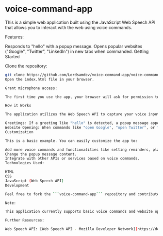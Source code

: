 # voice-command-app
This is a simple web application built using the JavaScript Web Speech API that allows you to interact with the web using voice commands.

Features:

Responds to "hello" with a popup message.
Opens popular websites ("Google", "Twitter", "LinkedIn") in new tabs when commanded.
Getting Started

Clone the repository:

```bash
git clone https://github.com/Lordsamdev/voice-command-app/voice-command-app.git
Open the index.html file in your browser.

Grant microphone access:

The first time you use the app, your browser will ask for permission to use your microphone. Click "Allow" to enable voice commands.

How it Works

The application utilizes the Web Speech API to capture your voice input and convert it to text. This text is then compared to predefined commands.

Greetings: If a greeting like "hello" is detected, a popup message appears.
Website Opening: When commands like "open Google", "open Twitter", or "open LinkedIn" are recognized, the corresponding website URL is opened in a new browser tab.
Customization

This is a basic example. You can easily customize the app to:

Add more voice commands and functionalities like setting reminders, playing music, or searching the web.
Change the popup message content.
Integrate with other APIs or services based on voice commands.
Technologies Used:

HTML
CSS
JavaScript (Web Speech API)
Development

Feel free to fork the ```voice-command-app``` repository and contribute to its development! You can extend the functionality by adding more commands and responses.

Note:

This application currently supports basic voice commands and website opening functionalities.

Further Resources:

Web Speech API: [Web Speech API - Mozilla Developer Network](https://developer.mozilla.org/en-US/docs/Web/API/Web_Speech_API)
